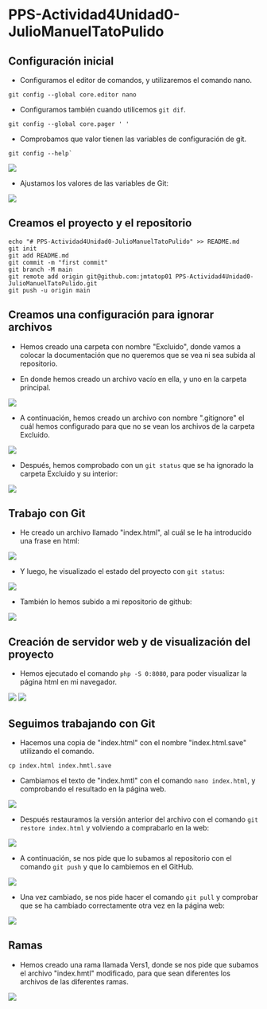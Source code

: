 # PPS-Actividad4Unidad0-JulioManuelTatoPulido
## Configuración inicial
* Configuramos el editor de comandos, y utilizaremos el comando nano.


~~~
git config --global core.editor nano
~~~


* Configuramos también cuando utilicemos ``git dif``.


~~~
git config --global core.pager ' '
~~~


* Comprobamos que valor tienen las variables de configuración de git.


~~~
git config --help`
~~~


![](Imagenes/1.png)


* Ajustamos los valores de las variables de Git:


![](Imagenes/2.png)


## Creamos el proyecto y el repositorio


~~~
echo "# PPS-Actividad4Unidad0-JulioManuelTatoPulido" >> README.md
git init
git add README.md
git commit -m "first commit"
git branch -M main
git remote add origin git@github.com:jmtatop01 PPS-Actividad4Unidad0-JulioManuelTatoPulido.git
git push -u origin main
~~~


## Creamos una configuración para ignorar archivos


* Hemos creado una carpeta con nombre "Excluido", donde vamos a colocar la documentación que no queremos que se vea ni sea subida al repositorio.


* En donde hemos creado un archivo vacío en ella, y uno en la carpeta principal.


![](Imagenes/3.5.png)


* A continuación, hemos creado un archivo con nombre ".gitignore" el cuál hemos configurado para que no se vean los archivos de la carpeta Excluido.


![](Imagenes/3.png)


* Después, hemos comprobado con un ``git status`` que se ha ignorado la carpeta Excluido y su interior:


![](Imagenes/4.png)


## Trabajo con Git


* He creado un archivo llamado "index.html", al cuál se le ha introducido una frase en html:


![](Imagenes/5.png)


* Y luego, he visualizado el estado del proyecto con ``git status``:


![](Imagenes/6.png)


* También lo hemos subido a mi repositorio de github:


![](Imagenes/7.png)


## Creación de servidor web y de visualización del proyecto


* Hemos ejecutado el comando ``php -S 0:8080``, para poder visualizar la página html en mi navegador.


![](Imagenes/7.5.png)
![](Imagenes/8.png)


## Seguimos trabajando con Git


* Hacemos una copia de "index.html" con el nombre "index.html.save" utilizando el comando.


~~~
cp index.html index.hmtl.save
~~~


* Cambiamos el texto de "index.hmtl" con el comando ``nano index.html``, y comprobando el resultado en la página web.


![](Imagenes/9.png)


* Después restauramos la versión anterior del archivo con el comando ``git restore index.html`` y volviendo a comprabarlo en la web:


![](Imagenes/10.png)


* A continuación, se nos pide que lo subamos al repositorio con el comando ``git push`` y que lo cambiemos en el GitHub.


![](Imagenes/11.png)


* Una vez cambiado, se nos pide hacer el comando ``git pull`` y comprobar que se ha cambiado correctamente otra vez en la página web:


![](Imagenes/12.png)


## Ramas


* Hemos creado una rama llamada Vers1, donde se nos pide que subamos el archivo "index.hmtl" modificado, para que sean diferentes los archivos de las diferentes ramas.


![](Imagenes/13.png)
